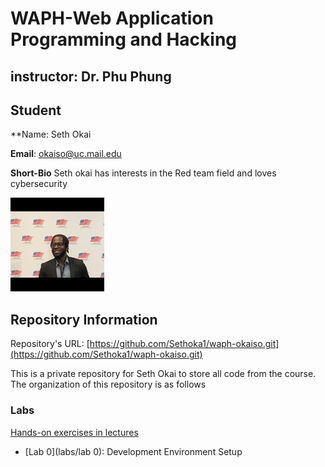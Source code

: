 # WAPH-Web Application Programming and Hacking

## instructor: Dr. Phu Phung

## Student

**Name: Seth Okai

**Email**: okaiso@uc.mail.edu

**Short-Bio** Seth okai has interests in the Red team field and loves cybersecurity

![Seths's Headshot](Images/headshot.jpg)

## Repository Information

Repository's URL: [https://github.com/Sethoka1/waph-okaiso.git](https://github.com/Sethoka1/waph-okaiso.git)

This is a private repository for Seth Okai to store all code from the course. The organization of this repository is as follows

### Labs

[Hands-on exercises in lectures](labs)

  - [Lab 0](labs/lab 0): Development Environment Setup




